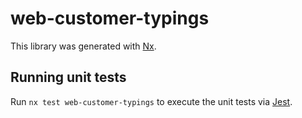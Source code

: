 # web-customer-typings

This library was generated with [Nx](https://nx.dev).

## Running unit tests

Run `nx test web-customer-typings` to execute the unit tests via [Jest](https://jestjs.io).
